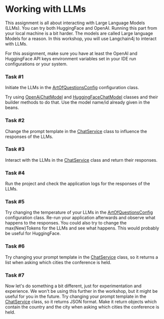 # Working with LLMs
This assignment is all about interacting with Large Language Models (LLMs). You can try both HuggingFace and OpenAI. Running this part from your local machine is a bit harder.
The models are called Large language Models for a reason. In this workshop, you will use Langchain4j to interact with LLMs.

For this assignment, make sure you have at least the OpenAI and HuggingFace API keys environment variables set in your IDE run configurations or your system.

### Task #1
Initiate the LLMs in the [ArtOfQuestionsConfig](src/main/java/eu/luminis/artofquestionsjava/config/ArtOfQuestionsConfig.java) configuration class.

Try using
[OpenAiChatModel](https://github.com/langchain4j/langchain4j/blob/main/langchain4j-open-ai/src/main/java/dev/langchain4j/model/openai/OpenAiChatModel.java)
and
[HuggingFaceChatModel](https://github.com/langchain4j/langchain4j/blob/main/langchain4j-hugging-face/src/main/java/dev/langchain4j/model/huggingface/HuggingFaceChatModel.java)
classes and their builder methods to do that. Use the model name/id already given in the beans.

### Task #2
Change the prompt template in the [ChatService](src/main/java/artofquestionsjava/service/ChatService.java) class to influence the responses of the LLMs.

### Task #3
Interact with the LLMs in the [ChatService](src/main/java/artofquestionsjava/service/ChatService.java) class and return their responses.

### Task #4
Run the project and check the application logs for the responses of the LLMs.

### Task #5
Try changing the temperature of your LLMs in the [ArtOfQuestionsConfig](src/main/java/artofquestionsjava/config/ArtOfQuestionsConfig.java) configuration class. Re-run your application afterwards and observe what happens to the responses.
You could also try to change the max(New)Tokens for the LLMs and see what happens. This would probably be useful for HuggingFace.

### Task #6
Try changing your prompt template in the [ChatService](src/main/java/artofquestionsjava/service/ChatService.java) class, so it returns a list when asking which cities the conference is held.

### Task #7
Now let's do something a bit different, just for experimentation and experience. We won't be using this further in the workshop, but it might be useful for you in the future.
Try changing your prompt template in the [ChatService](src/main/java/artofquestionsjava/service/ChatService.java) class, so it returns JSON format.
Make it return objects which contain the country and the city when asking which cities the conference is held.
